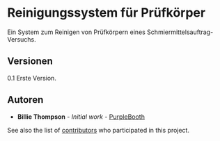 # Reinigungssystem für Prüfkörper

Ein System zum Reinigen von Prüfkörpern eines Schmiermittelsauftrag-Versuchs. 

## Versionen

0.1         Erste Version.

## Autoren

* **Billie Thompson** - *Initial work* - [PurpleBooth](https://github.com/PurpleBooth)

See also the list of [contributors](https://github.com/your/project/contributors) who participated in this project.
